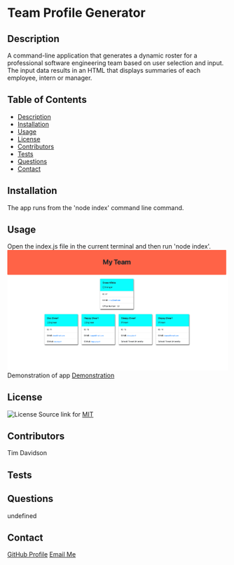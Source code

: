 
# Team Profile Generator

## Description

A command-line application that generates a dynamic roster for a professional software engineering team based on user selection and input. The input data results in an HTML that displays summaries of each employee, intern or manager. 
## Table of Contents

- [Description](#description)
- [Installation](#installation)
- [Usage](#usage)
- [License](#license)
- [Contributors](#contributors)
- [Tests](#tests)
- [Questions](#questions)
- [Contact](#contact)

## Installation

The app runs from the 'node index' command line command.

## Usage

Open the index.js file in the current terminal and then run 'node index'.
![HTML webpage titled “My Team”](./assets/myTeamScreenshot.png)
Demonstration of app
[Demonstration](https://watch.screencastify.com/v/TvfxKNvxkGAekP3GWSUo)

## License

![License](https://img.shields.io/badge/License-MIT-yellow.svg)
Source link for [MIT](https://opensource.org/licenses/MIT)

## Contributors

Tim Davidson

## Tests

## Questions

undefined

## Contact

[GitHub Profile](https://github.com/www.github.com/timdavidson2)
[Email Me](timdavidson2@gmail.com)
